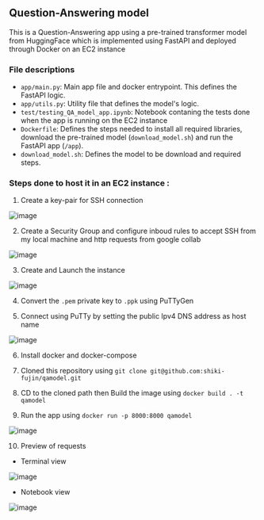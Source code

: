 ## Question-Answering model
This is a Question-Answering app using a pre-trained transformer model from HuggingFace which is implemented using FastAPI and deployed through Docker on an EC2 instance

### **File descriptions**
* `app/main.py`: Main app file and docker entrypoint. This defines the FastAPI logic.
* `app/utils.py`: Utility file that defines the model's logic.
* `test/testing_QA_model_app.ipynb`: Notebook contaning the tests done when the app is running on the EC2 instance
* `Dockerfile`: Defines the steps needed to install all required libraries, download the pre-trained model (`download_model.sh`) and run the FastAPI app (`/app`).
* `download_model.sh`: Defines the model to be download and required steps.

### **Steps done to host it in an EC2 instance** :
1. Create a key-pair for SSH connection

 ![image](https://user-images.githubusercontent.com/85923164/215509141-1281609d-0fbf-4be3-8228-84642eb91957.png)

2. Create a Security Group and configure inboud rules to accept SSH from my local machine and http requests from google collab

 ![image](https://user-images.githubusercontent.com/85923164/215510324-8c695a17-75a3-4413-be98-52d14af54680.png)

3. Create and Launch the instance

 ![image](https://user-images.githubusercontent.com/85923164/215510785-38a18210-d957-4d6f-81d7-4a9d04d1cbfb.png)

4. Convert the `.pem` private key to `.ppk` using PuTTyGen

5. Connect using PuTTy by setting the public Ipv4 DNS address as host name

 ![image](https://user-images.githubusercontent.com/85923164/215512614-d20034f3-cef3-4850-8550-70230092ef57.png)

6. Install docker and docker-compose

7. Cloned this repository using `git clone git@github.com:shiki-fujin/qamodel.git`

8. CD to the cloned path then Build the image using `docker build . -t qamodel`

9. Run the app using `docker run -p 8000:8000 qamodel`

 ![image](https://user-images.githubusercontent.com/85923164/215513280-995dfbee-d860-45e3-9e08-1a356afeecbf.png)

10. Preview of requests

* Terminal view

 ![image](https://user-images.githubusercontent.com/85923164/215513483-684bc8e7-719e-4310-bc4d-053425f44692.png)

* Notebook view

 ![image](https://user-images.githubusercontent.com/85923164/215513986-ccc9e3b7-f66d-488e-9532-02d84764da2d.png)

